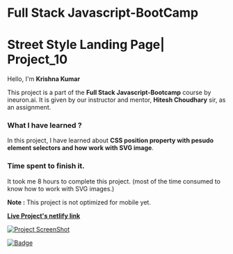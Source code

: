 # Full Stack Javascript-BootCamp


# **Street Style Landing Page| Project_10**

Hello, I'm **Krishna Kumar** 

This project is a part of the **Full Stack Javascript-Bootcamp** course by ineuron.ai. It is given by our instructor and mentor, **Hitesh Choudhary** sir,  as an assignment.


### **What I have learned ?**

In this project, I have learned about **CSS position property with pesudo element selectors and how work with SVG image**.

### **Time spent to finish it.**

It took me 8 hours to complete this project. (most of the time consumed to know how to work with SVG images.)

**Note :** This project is not optimized for mobile yet.


**[Live Project's netlify link](https://interior-design-landing-page-project-10.netlify.app/ "Project link")**



[![Project ScreenShot](C:\Users\krish\Desktop\Sandbox\live-class-project-01)](https://interior-design-landing-page-project-10.netlify.app/ "Project link")


[![Badge](https://img.shields.io/badge/Project__10-Interior%20Design%20landing%20page-yellow)](https://interior-design-landing-page-project-10.netlify.app/ "Project link")
